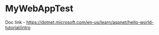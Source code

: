 # MyWebAppTest

Doc link - https://dotnet.microsoft.com/en-us/learn/aspnet/hello-world-tutorial/intro
